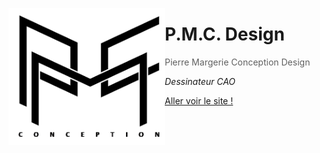 <a href="https://dorianbayart.github.io/PMC-Design/" target="_blank"><img align="left" src="https://raw.githubusercontent.com/dorianbayart/PMC-Design/master/assets/img/grand_logo_pmc_original.png" alt="Logo PMC Design" width="250"/></a>

# P.M.C. Design

> Pierre Margerie Conception Design

_Dessinateur CAO_


[Aller voir le site !](https://dorianbayart.github.io/PMC-Design/)
